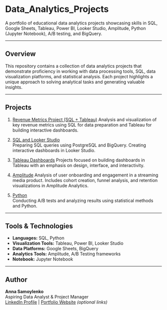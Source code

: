 # Data_Analytics_Projects

A portfolio of educational data analytics projects showcasing skills in SQL, Google Sheets, Tableau, Power BI, Looker Studio, Amplitude, Python (Jupyter Notebook), A/B testing, and BigQuery.

---

## Overview

This repository contains a collection of data analytics projects that demonstrate proficiency in working with data processing tools, SQL, data visualization platforms, and statistical analysis. Each project highlights a unique approach to solving analytical tasks and generating valuable insights.

---

## Projects

1. [Revenue Metrics Project (SQL + Tableau)](https://github.com/AngelAn0707/Data_Analytics_Projects/tree/main/Project%20Revenue%20metrics)
   Analysis and visualization of key revenue metrics using SQL for data preparation and Tableau for building interactive dashboards.

2. [SQL and Looker Studio](https://github.com/AngelAn0707/Data_Analytics_Projects/tree/main/SQL%20and%20Looker%20Studio)  
   Preparing SQL queries using PostgreSQL and BigQuery. Creating interactive dashboards in Looker Studio.

3. [Tableau Dashboards](https://github.com/AngelAn0707/Data_Analytics_Projects/tree/main/Tableau%20Dashboards)
   Projects focused on building dashboards in Tableau with an emphasis on design, interface, and interactivity.

4. [Amplitude](https://github.com/AngelAn0707/Data_Analytics_Projects/tree/main/Amplitude)
   Analysis of user onboarding and engagement in a streaming media product. Includes cohort creation, funnel analysis, and retention visualizations in Amplitude Analytics.

5. [Python](https://github.com/AngelAn0707/Data_Analytics_Projects/tree/main/Python)  
   Conducting A/B tests and analyzing results using statistical methods and Python.

---

## Tools & Technologies

- **Languages:** SQL, Python  
- **Visualization Tools:** Tableau, Power BI, Looker Studio  
- **Data Platforms:** Google Sheets, BigQuery  
- **Analytics Tools:** Amplitude, A/B Testing frameworks  
- **Notebook:** Jupyter Notebook

---

## Author

**Anna Samoylenko**  
Aspiring Data Analyst & Project Manager  
[LinkedIn Profile](#) | [Portfolio Website](#) *(optional links)*

